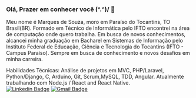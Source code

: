 ### Olá, Prazer em conhecer você (^.^)/ 👋

Meu nome é Marques de Souza, moro em Paraíso do Tocantins, TO Brasil(BR). Formado em Técnico de Informática pelo IFTO encontrei na área de computação onde quero trabalha. Em busca de novos conhecimentos, alcancei minha graduação em Bacharel em Sistemas de Informação pelo Instituto Federal de Educação, Ciência e Tecnologia do Tocantins (IFTO - Campus Paraíso). Sempre em busca de conhecimento e novos desafios em minha carreira.

Habilidades Técnicas: Análise de projetos em MVC, PHP/Laravel, Python/Django, C, Arduino, Git, Scrum,MySQL, TDD, Angular. Atualmente trabalhando com Node.js / React and React Native.
</br>
[![Linkedin Badge](https://img.shields.io/badge/-LinkedIn-blue?style=flat-square&logo=Linkedin&logoColor=white&link=https://www.linkedin.com/in/marques-de-souza-almeida-789723131/)](https://www.linkedin.com/in/marques-de-souza-almeida-789723131/)
[![Gmail Badge](https://img.shields.io/badge/-Gmail-c14438?style=flat-square&logo=Gmail&logoColor=white&link=mailto:marquesde2013@gmail.com)](mailto:marquesde2013@gmail.com/)
<br/>

